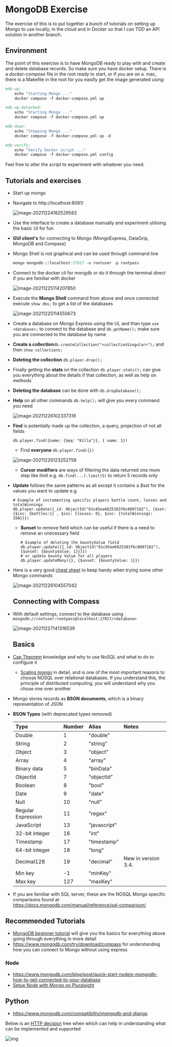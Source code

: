 # MongoDB Exercise
The exercise of this is to put together a bunch of tutorials on setting up Mongo to use locally, in the cloud and in Docker so that I can TDD an API solution in another branch.

## Environment

The point of this exercise is to have MongoDB ready to play with and create and delete database records. So make sure you have docker setup. There is a *docker*-*compose* file in the root ready to start, or if you are on a. mac, there is a Makefile in the root for you easilly get the image generated using:

```makefile
mdb-up:
	echo "Starting Mongo ..."
	docker compose -f docker-compose.yml up

mdb-up-detached:
	echo "Starting Mongo ..."
	docker compose -f docker-compose.yml up

mdb-down:
	echo "Stopping Mongo ..."
	docker compose -f docker-compose.yml up -d

mdb-verify:
	echo "Verify Docker script ..."
	docker compose -f docker-compose.yml config
```

Feel free to alter the script to experiment with whatever you need.

## Tutorials and exercises

- Start up mongo

- Navigate to http://localhost:8081/

  ![image-20211224182529583](./mongo-express.png)

- Use the interface to create a database manually and experiment utilising the basic UI for fun

- **GUI client's** for connecting to Mongo (MongoExpress, DataGrip, MongoDB and Compass)

- Mongo Shell is not graphical and can be used through command line

  ```powershell
  mongo mongodb://localhost:27017 -u rootuser -p rootpass
  ```

- Connect to the docker cli for mongdb or do it through the terminal direct if you are familiar with docker

  ![image-20211225114207850](./docker-desktop.png)

- Execute the **Mongo Shell** command from above and once connected execute `show dbs;` to get a list of the databases

  ![image-20211225114550673](./mongoshell.png)

- Create a database on Mongo Express using the UI, and than type `use <database>;` to connect to the database and `db.getName();`  make sure you are connected to the database by name

- **Create a collection**`db.createCollection("<collectionSingular>");` and then `show collections;`

- **Deleting the collection** `db.player.drop();`

- Finally getting the **stats** on the collection `db.player.stats();` can give you everything about the details if that collection, as well as help on methods

- **Deleting the database** can be done with `db.dropDatabase();`

- **Help** on all other commands `db.help();` will give you every command you need

  ![image-20211226102337319](./mongo-help.png)

- **Find** is potentially made up the collection, a query, projection of not all fields

  `db.player.find({name: {$eq: "Killa"}}, { name: 1})`

  - Find **everyone**  `db.player.find({})`

  ![image-20211226123252758](./mongo-find.png)

  - **Cursor modifiers** are ways of filtering the data returned one more step like *limit* e.g. `db.find(...).limit(5)` to return 5 records only

- **Update** follows the same patterns as all except it contains a *$set* for the values you want to update e.g. 

  ```shell
  # Example of incrementing specific players battle count, losses and totalWinnings
  db.player.update({_id: ObjectId("61c85ee6825383f6c0897182"), {$set: {$inc: {battles:1} , $inc: {losses: 0}, $inc: {totalWinnings: 350}}})
  ```

  - **$unset** to remove field which can be useful if there is a need to remove an unecessary field

    ```shell
    # Example of deleting the bountyValue field
    db.player.update({{_id: ObjectId("61c85ee6825383f6c0897182"), {$unset: {bountyValue: 1}}}})
    # or update bounty Value for all players
    db.player.updateMany({}, {$unset: {bountyValue: 1}})
    ```

- Here is a very good [cheat sheet](https://www.mongodb.com/developer/quickstart/cheat-sheet/) to keep handy when trying some other Mongo commands

  ![image-20211226104557042](./mongo-version.png)

  ## Connecting with Compass

- With default settings, connect to the database using `mongodb://rootuser:rootpass@localhost:27017/<database>`

  ![image-20211227141316539](./compass.png)

  ## Basics

- [Cap Theorem](https://www.bmc.com/blogs/cap-theorem/#:~:text=The%20CAP%20theorem%20is%20a,or%20availability%E2%80%94but%20not%20both.) knowledge and why to use NoSQL and what to do to configure it

  - [Scaling mongo](https://learn.fmi.uni-sofia.bg/file.php/331/lab_practice_exercises/MongoDB_18April/Scaling_MongoDB.pdf) in detail, and is one of the most important reasons to choose NOSQL over relational databases. If you understand this, the principle of distributed computing, you will understand why you chose one over another

- Mongo stores records as **BSON documents**, which is a binary representation of JSON

- **BSON Types** (with deprecated types removed)

  | Type               | Number | Alias        | Notes               |
  | :----------------- | :----- | :----------- | :------------------ |
  | Double             | 1      | "double"     |                     |
  | String             | 2      | "string"     |                     |
  | Object             | 3      | "object"     |                     |
  | Array              | 4      | "array"      |                     |
  | Binary data        | 5      | "binData"    |                     |
  | ObjectId           | 7      | "objectId"   |                     |
  | Boolean            | 8      | "bool"       |                     |
  | Date               | 9      | "date"       |                     |
  | Null               | 10     | "null"       |                     |
  | Regular Expression | 11     | "regex"      |                     |
  | JavaScript         | 13     | "javascript" |                     |
  | 32-bit integer     | 16     | "int"        |                     |
  | Timestamp          | 17     | "timestamp"  |                     |
  | 64-bit integer     | 18     | "long"       |                     |
  | Decimal128         | 19     | "decimal"    | New in version 3.4. |
  | Min key            | -1     | "minKey"     |                     |
  | Max key            | 127    | "maxKey"     |                     |

- If you are familiar with SQL server, these are the NOSQL Mongo specific comparisons found at https://docs.mongodb.com/manual/reference/sql-comparison/

## Recommended Tutorials

- [MongoDB beginner tutorial](https://www.youtube.com/watch?v=Www6cTUymCY) will give you the basics for everything above going through everything in more detail
- https://www.mongodb.com/try/download/compass for understanding how you can connect to Mongo without using express

### Node

- https://www.mongodb.com/blog/post/quick-start-nodejs-mongodb-how-to-get-connected-to-your-database
- [Setup Node with Mongo on Pluralsight](https://app.pluralsight.com/projects/using-mongodb-with-node-js/setup/46c7e2d3-8413-4a58-9515-e8e3976f66f6)


## Python

- https://www.mongodb.com/compatibility/mongodb-and-django



Below is an [HTTP decision](https://raw.githubusercontent.com/for-GET/http-decision-diagram/master/httpdd.png) tree when which can help in understanding what can be implemented and supported

![img](./httpdd.png)
